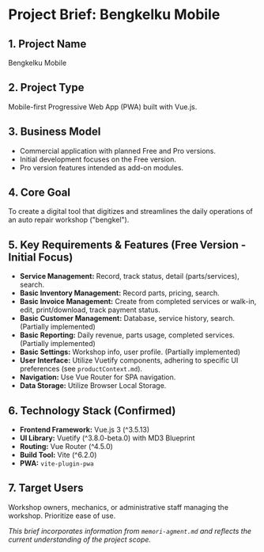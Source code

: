 # Project Brief: Bengkelku Mobile

## 1. Project Name
Bengkelku Mobile

## 2. Project Type
Mobile-first Progressive Web App (PWA) built with Vue.js.

## 3. Business Model
- Commercial application with planned Free and Pro versions.
- Initial development focuses on the Free version.
- Pro version features intended as add-on modules.

## 4. Core Goal
To create a digital tool that digitizes and streamlines the daily operations of an auto repair workshop ("bengkel").

## 5. Key Requirements & Features (Free Version - Initial Focus)
- **Service Management:** Record, track status, detail (parts/services), search.
- **Basic Inventory Management:** Record parts, pricing, search.
- **Basic Invoice Management:** Create from completed services or walk-in, edit, print/download, track payment status.
- **Basic Customer Management:** Database, service history, search. (Partially implemented)
- **Basic Reporting:** Daily revenue, parts usage, completed services. (Partially implemented)
- **Basic Settings:** Workshop info, user profile. (Partially implemented)
- **User Interface:** Utilize Vuetify components, adhering to specific UI preferences (see `productContext.md`).
- **Navigation:** Use Vue Router for SPA navigation.
- **Data Storage:** Utilize Browser Local Storage.

## 6. Technology Stack (Confirmed)
- **Frontend Framework:** Vue.js 3 (^3.5.13)
- **UI Library:** Vuetify (^3.8.0-beta.0) with MD3 Blueprint
- **Routing:** Vue Router (^4.5.0)
- **Build Tool:** Vite (^6.2.0)
- **PWA:** `vite-plugin-pwa`

## 7. Target Users
Workshop owners, mechanics, or administrative staff managing the workshop. Prioritize ease of use.

*This brief incorporates information from `memori-agment.md` and reflects the current understanding of the project scope.*
